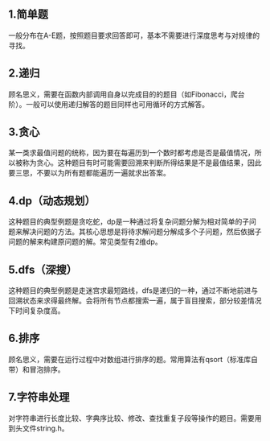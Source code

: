 ## 1.简单题
一般分布在A-E题，按照题目要求回答即可，基本不需要进行深度思考与对规律的寻找。

## 2.递归
顾名思义，需要在函数内部调用自身以完成目的的题目（如Fibonacci，爬台阶）。一般可以使用递归解答的题目同样也可用循环的方式解答。

## 3.贪心
某一类求最值问题的统称，因为要在每遍历到一个数时都考虑是否是最值情况，所以被称为贪心。这种题目有时可能需要回溯来判断所得结果是不是最值结果，因此要三思，不要以为所有题都能遍历一遍就求出答案。

## 4.dp（动态规划）
这种题目的典型例题是贪吃蛇，dp是一种通过将复杂问题分解为相对简单的子问题来解决问题的方法。其核心思想是将待求解问题分解成多个子问题，然后依据子问题的解来构建原问题的解。常见类型有2维dp。

## 5.dfs（深搜）
这种题目的典型例题是走迷宫求最短路线，dfs是递归的一种，通过不断地前进与回溯状态来求得最终解。会将所有节点都搜索一遍，属于盲目搜索，部分较差情况下时间复杂度高。

## 6.排序
顾名思义，需要在运行过程中对数组进行排序的题。常用算法有qsort（标准库自带）和冒泡排序。

## 7.字符串处理
对字符串进行长度比较、字典序比较、修改、查找重复子段等操作的题目。需要用到头文件string.h。